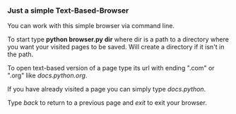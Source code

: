 <h3>Just a simple Text-Based-Browser</h3>
You can work with this simple browser via command line.
<p>To start type <b>python browser.py dir</b> where dir is a path to a directory where you want your visited pages to be saved. Will create a directory if it isn't in the path.</p>
<p>To open text-based version of a page type its url with ending ".com" or ".org" like <i>docs.python.org</i>.</p>
<p>If you have already visited a page you can simply type <i>docs.python</i>.</p>
<p>Type <i>back</i> to return to a previous page and <i>exit</i> to exit your browser.</p>
